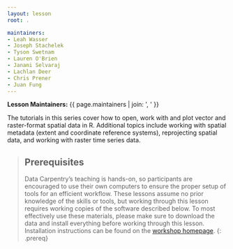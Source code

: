 ```yaml
---
layout: lesson
root: .

maintainers:
- Leah Wasser
- Joseph Stachelek
- Tyson Swetnam
- Lauren O'Brien
- Janani Selvaraj
- Lachlan Deer
- Chris Prener
- Juan Fung
---
```


**Lesson Maintainers:** {{ page.maintainers | join: ', ' }}

The tutorials in this series cover how to open, work with and plot vector and raster-format spatial data in R. Additional topics include working with spatial metadata (extent and coordinate reference systems), reprojecting spatial data, and working with raster time series data.

> ## Prerequisites
>
> Data Carpentry’s teaching is hands-on, so participants are encouraged to use their own computers to ensure the proper setup of tools for an efficient workflow. These lessons assume no prior knowledge of the skills or tools, but working through this lesson requires working copies of the software described below. To most effectively use these materials, please make sure to download the data and install everything before working through this lesson. Installation instructions can be found on the [workshop homepage](http://www.datacarpentry.org/geospatial-workshop/setup/).
{: .prereq}
